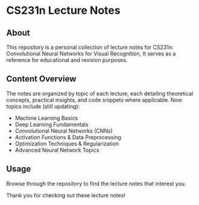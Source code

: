 # CS231n Lecture Notes

## About

This repository is a personal collection of lecture notes for CS231n: Convolutional Neural Networks for Visual Recognition, It serves as a reference for educational and revision purposes.

## Content Overview

The notes are organized by topic of each lecture, each detailing theoretical concepts, practical insights, and code snippets where applicable. Now topics include (still updating):

- Machine Learning Basics
- Deep Learning Fundamentals
- Convolutional Neural Networks (CNNs)
- Activation Functions & Data Preprocessing
- Optimization Techniques & Regularization
- Advanced Neural Network Topics

## Usage

Browse through the repository to find the lecture notes that interest you. 


Thank you for checking out these lecture notes!

